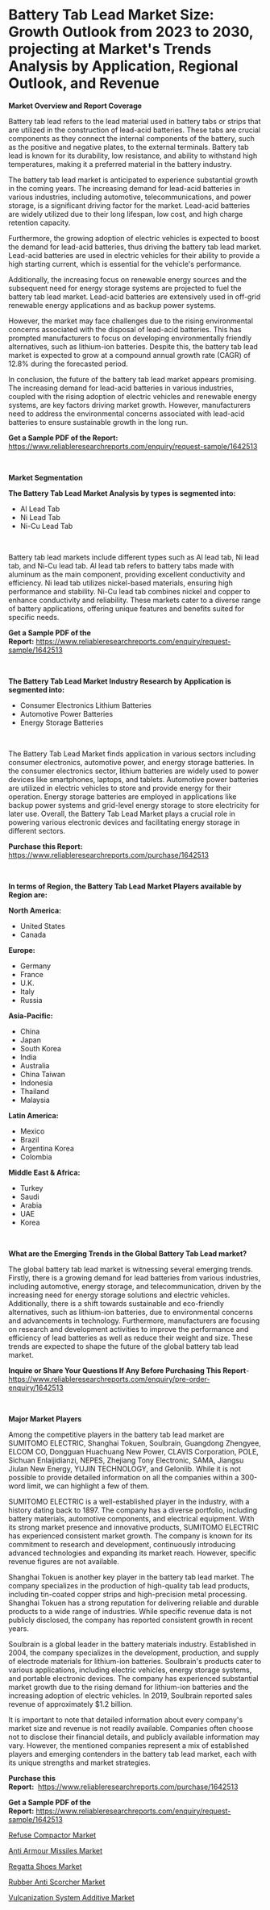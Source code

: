 <p><h1>Battery Tab Lead Market Size: Growth Outlook from 2023 to 2030, projecting at Market's Trends Analysis by Application, Regional Outlook, and Revenue</h1></p><p><strong>Market Overview and Report Coverage</strong></p>
<p><p>Battery tab lead refers to the lead material used in battery tabs or strips that are utilized in the construction of lead-acid batteries. These tabs are crucial components as they connect the internal components of the battery, such as the positive and negative plates, to the external terminals. Battery tab lead is known for its durability, low resistance, and ability to withstand high temperatures, making it a preferred material in the battery industry.</p><p>The battery tab lead market is anticipated to experience substantial growth in the coming years. The increasing demand for lead-acid batteries in various industries, including automotive, telecommunications, and power storage, is a significant driving factor for the market. Lead-acid batteries are widely utilized due to their long lifespan, low cost, and high charge retention capacity.</p><p>Furthermore, the growing adoption of electric vehicles is expected to boost the demand for lead-acid batteries, thus driving the battery tab lead market. Lead-acid batteries are used in electric vehicles for their ability to provide a high starting current, which is essential for the vehicle's performance.</p><p>Additionally, the increasing focus on renewable energy sources and the subsequent need for energy storage systems are projected to fuel the battery tab lead market. Lead-acid batteries are extensively used in off-grid renewable energy applications and as backup power systems.</p><p>However, the market may face challenges due to the rising environmental concerns associated with the disposal of lead-acid batteries. This has prompted manufacturers to focus on developing environmentally friendly alternatives, such as lithium-ion batteries. Despite this, the battery tab lead market is expected to grow at a compound annual growth rate (CAGR) of 12.8% during the forecasted period.</p><p>In conclusion, the future of the battery tab lead market appears promising. The increasing demand for lead-acid batteries in various industries, coupled with the rising adoption of electric vehicles and renewable energy systems, are key factors driving market growth. However, manufacturers need to address the environmental concerns associated with lead-acid batteries to ensure sustainable growth in the long run.</p></p>
<p><strong>Get a Sample PDF of the Report:</strong> <a href="https://www.reliableresearchreports.com/enquiry/request-sample/1642513">https://www.reliableresearchreports.com/enquiry/request-sample/1642513</a></p>
<p>&nbsp;</p>
<p><strong>Market Segmentation</strong></p>
<p><strong>The Battery Tab Lead Market Analysis by types is segmented into:</strong></p>
<p><ul><li>Al Lead Tab</li><li>Ni Lead Tab</li><li>Ni-Cu Lead Tab</li></ul></p>
<p>&nbsp;</p>
<p><p>Battery tab lead markets include different types such as Al lead tab, Ni lead tab, and Ni-Cu lead tab. Al lead tab refers to battery tabs made with aluminum as the main component, providing excellent conductivity and efficiency. Ni lead tab utilizes nickel-based materials, ensuring high performance and stability. Ni-Cu lead tab combines nickel and copper to enhance conductivity and reliability. These markets cater to a diverse range of battery applications, offering unique features and benefits suited for specific needs.</p></p>
<p><strong>Get a Sample PDF of the Report:</strong>&nbsp;<a href="https://www.reliableresearchreports.com/enquiry/request-sample/1642513">https://www.reliableresearchreports.com/enquiry/request-sample/1642513</a></p>
<p>&nbsp;</p>
<p><strong>The Battery Tab Lead Market Industry Research by Application is segmented into:</strong></p>
<p><ul><li>Consumer Electronics Lithium Batteries</li><li>Automotive Power Batteries</li><li>Energy Storage Batteries</li></ul></p>
<p>&nbsp;</p>
<p><p>The Battery Tab Lead Market finds application in various sectors including consumer electronics, automotive power, and energy storage batteries. In the consumer electronics sector, lithium batteries are widely used to power devices like smartphones, laptops, and tablets. Automotive power batteries are utilized in electric vehicles to store and provide energy for their operation. Energy storage batteries are employed in applications like backup power systems and grid-level energy storage to store electricity for later use. Overall, the Battery Tab Lead Market plays a crucial role in powering various electronic devices and facilitating energy storage in different sectors.</p></p>
<p><strong>Purchase this Report:</strong>&nbsp; <a href="https://www.reliableresearchreports.com/purchase/1642513">https://www.reliableresearchreports.com/purchase/1642513</a></p>
<p>&nbsp;</p>
<p><strong>In terms of Region, the Battery Tab Lead Market Players available by Region are:</strong></p>
<p>
    <p> <strong> North America: </strong>
        <ul>
            <li>United States</li>
            <li>Canada</li>
        </ul>
        </p> 
    <p> <strong> Europe: </strong>
        <ul>
            <li>Germany</li>
            <li>France</li>
            <li>U.K.</li>
            <li>Italy</li>
            <li>Russia</li>
        </ul>
        </p> 
    <p> <strong> Asia-Pacific: </strong>
        <ul>
            <li>China</li>
            <li>Japan</li>
            <li>South Korea</li>
            <li>India</li>
            <li>Australia</li>
            <li>China Taiwan</li>
            <li>Indonesia</li>
            <li>Thailand</li>
            <li>Malaysia</li>
        </ul>
        </p> 
    <p> <strong> Latin America: </strong>
        <ul>
            <li>Mexico</li>
            <li>Brazil</li>
            <li>Argentina Korea</li>
            <li>Colombia</li>
        </ul>
        </p> 
    <p> <strong> Middle East & Africa: </strong>
        <ul>
            <li>Turkey</li>
            <li>Saudi</li>
            <li>Arabia</li>
            <li>UAE</li>
            <li>Korea</li>
        </ul>
    </p>
    </p>
<p>&nbsp;</p>
<p><strong>What are the Emerging Trends in the Global Battery Tab Lead market?</strong></p>
<p><p>The global battery tab lead market is witnessing several emerging trends. Firstly, there is a growing demand for lead batteries from various industries, including automotive, energy storage, and telecommunication, driven by the increasing need for energy storage solutions and electric vehicles. Additionally, there is a shift towards sustainable and eco-friendly alternatives, such as lithium-ion batteries, due to environmental concerns and advancements in technology. Furthermore, manufacturers are focusing on research and development activities to improve the performance and efficiency of lead batteries as well as reduce their weight and size. These trends are expected to shape the future of the global battery tab lead market.</p></p>
<p><strong>Inquire or Share Your Questions If Any Before Purchasing This Report</strong>- <a href="https://www.reliableresearchreports.com/enquiry/pre-order-enquiry/1642513">https://www.reliableresearchreports.com/enquiry/pre-order-enquiry/1642513</a></p>
<p>&nbsp;</p>
<p><strong>Major Market Players</strong></p>
<p><p>Among the competitive players in the battery tab lead market are SUMITOMO ELECTRIC, Shanghai Tokuen, Soulbrain, Guangdong Zhengyee, ELCOM CO, Dongguan Huachuang New Power, CLAVIS Corporation, POLE, Sichuan Enlaijidianzi, NEPES, Zhejiang Tony Electronic, SAMA, Jiangsu Jiulan New Energy, YUJIN TECHNOLOGY, and Gelonlib. While it is not possible to provide detailed information on all the companies within a 300-word limit, we can highlight a few of them.</p><p>SUMITOMO ELECTRIC is a well-established player in the industry, with a history dating back to 1897. The company has a diverse portfolio, including battery materials, automotive components, and electrical equipment. With its strong market presence and innovative products, SUMITOMO ELECTRIC has experienced consistent market growth. The company is known for its commitment to research and development, continuously introducing advanced technologies and expanding its market reach. However, specific revenue figures are not available.</p><p>Shanghai Tokuen is another key player in the battery tab lead market. The company specializes in the production of high-quality tab lead products, including tin-coated copper strips and high-precision metal processing. Shanghai Tokuen has a strong reputation for delivering reliable and durable products to a wide range of industries. While specific revenue data is not publicly disclosed, the company has reported consistent growth in recent years.</p><p>Soulbrain is a global leader in the battery materials industry. Established in 2004, the company specializes in the development, production, and supply of electrode materials for lithium-ion batteries. Soulbrain's products cater to various applications, including electric vehicles, energy storage systems, and portable electronic devices. The company has experienced substantial market growth due to the rising demand for lithium-ion batteries and the increasing adoption of electric vehicles. In 2019, Soulbrain reported sales revenue of approximately $1.2 billion.</p><p>It is important to note that detailed information about every company's market size and revenue is not readily available. Companies often choose not to disclose their financial details, and publicly available information may vary. However, the mentioned companies represent a mix of established players and emerging contenders in the battery tab lead market, each with its unique strengths and market strategies.</p></p>
<p><strong>Purchase this Report:</strong>&nbsp;&nbsp;<a href="https://www.reliableresearchreports.com/purchase/1642513">https://www.reliableresearchreports.com/purchase/1642513</a></p>
<p></p>
<p><strong>Get a Sample PDF of the Report:</strong>&nbsp;<a href="https://www.reliableresearchreports.com/enquiry/request-sample/1642513">https://www.reliableresearchreports.com/enquiry/request-sample/1642513</a></p>
<p><p><a href="https://medium.com/@tanaysamar7412/refuse-compactor-market-size-growth-forecast-2023-2030-2e9a8db197c1">Refuse Compactor Market</a></p><p><a href="https://www.linkedin.com/pulse/anti-armour-missiles-market-share-amp-new-trends-analysis/">Anti Armour Missiles Market</a></p><p><a href="https://medium.com/@marilynadams76/regatta-shoes-market-size-growth-forecast-2023-2030-d93d4856c060">Regatta Shoes Market</a></p><p><a href="https://www.linkedin.com/pulse/decoding-rubber-anti-scorcher-market-deep-dive-latest/">Rubber Anti Scorcher Market</a></p><p><a href="https://www.linkedin.com/pulse/vulcanization-system-additive-market-challenges-opportunities/">Vulcanization System Additive Market</a></p></p>